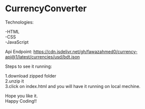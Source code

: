 # CurrencyConverter
 Technologies:

  -HTML<br>
  -CSS<br>
  -JavaScript<br>


Api Endpoint:
  https://cdn.jsdelivr.net/gh/fawazahmed0/currency-api@1/latest/currencies/usd/bdt.json
  
Steps to see it running:

  1.download zipped folder   
  2.unzip it  
  3.click on index.html and you will have it running on local mechine.

Hope you like it.<br>
Happy Coding!!